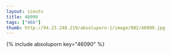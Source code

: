 ```yaml
--- 
layout: sieutv
title: 46090
tags: ["46k"]
thumb: http://94.23.248.219/absoluporn-1/image/002/46090.jpg
---
```

{% include absoluporn key="46090" %} 

